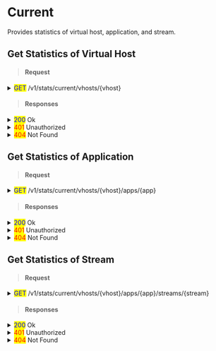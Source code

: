 # Current

Provides statistics of virtual host, application, and stream.

## Get Statistics of Virtual Host

> #### Request

<details>

<summary><mark style="color:blue;">GET</mark> /v1/stats/current/vhosts/{vhost}</summary>

**Header**

```http
Authorization: Basic {credentials}

# Authorization
    Credentials for HTTP Basic Authentication created with <AccessToken>
```

</details>

> #### Responses

<details>

<summary><mark style="color:blue;">200</mark> Ok</summary>

The request has succeeded

**Header**

```
Content-Type: application/json
```

**Body**

```json
{
    "statusCode": 200,
    "message": "OK",
    "response": {
        "connections": {
            "file": 0,
            "llhls": 0,
            "mpegtspush": 0,
            "ovt": 0,
            "rtmppush": 0,
            "thumbnail": 0,
            "webrtc": 0
        },
        "createdTime": "2023-03-15T19:46:13.728+09:00",
        "lastRecvTime": "2023-03-15T19:46:13.728+09:00",
        "lastSentTime": "2023-03-15T19:46:13.728+09:00",
        "lastUpdatedTime": "2023-03-15T19:46:13.728+09:00",
        "lastThroughputIn": 0,
        "lastThroughputOut": 0,
        "maxTotalConnectionTime": "2023-03-15T19:46:13.728+09:00",
        "maxTotalConnections": 0,
        "totalBytesIn": 0,
        "totalBytesOut": 0,
        "totalConnections": 0,
        "avgThroughputIn": 0,
        "avgThroughputOut": 0,        
        "maxThroughputIn": 0,
        "maxThroughputOut": 0
    }
}
```

</details>

<details>

<summary><mark style="color:red;">401</mark> Unauthorized</summary>

Authentication required

**Header**

```http
WWW-Authenticate: Basic realm=”OvenMediaEngine”
```

**Body**

```json
{
    "message": "[HTTP] Authorization header is required to call API (401)",
    "statusCode": 401
}
```

</details>

<details>

<summary><mark style="color:red;">404</mark> Not Found</summary>

The given vhost name could not be found.

**Body**

```json
{
    "message": "[HTTP] Could not find the virtual host: [default1] (404)",
    "statusCode": 404
}
```

</details>

## Get Statistics of Application

> #### Request

<details>

<summary><mark style="color:blue;">GET</mark> /v1/stats/current/vhosts/{vhost}/apps/{app}</summary>

**Header**

```http
Authorization: Basic {credentials}

# Authorization
    Credentials for HTTP Basic Authentication created with <AccessToken>
```

</details>

> #### Responses

<details>

<summary><mark style="color:blue;">200</mark> Ok</summary>

The request has succeeded

**Header**

```
Content-Type: application/json
```

**Body**

```json
{
    "statusCode": 200,
    "message": "OK",
    "response": {
        "connections": {
            "file": 0,
            "llhls": 0,
            "mpegtspush": 0,
            "ovt": 0,
            "rtmppush": 0,
            "thumbnail": 0,
            "webrtc": 0
        },
        "createdTime": "2023-03-15T19:46:13.728+09:00",
        "lastRecvTime": "2023-03-15T19:46:13.728+09:00",
        "lastSentTime": "2023-03-15T19:46:13.728+09:00",
        "lastUpdatedTime": "2023-03-15T19:46:13.728+09:00",
        "lastThroughputIn": 0,
        "lastThroughputOut": 0,
        "maxTotalConnectionTime": "2023-03-15T19:46:13.728+09:00",
        "maxTotalConnections": 0,
        "totalBytesIn": 0,
        "totalBytesOut": 0,
        "totalConnections": 0,
        "avgThroughputIn": 0,
        "avgThroughputOut": 0,        
        "maxThroughputIn": 0,
        "maxThroughputOut": 0   
    }
}
```

</details>

<details>

<summary><mark style="color:red;">401</mark> Unauthorized</summary>

Authentication required

**Header**

```http
WWW-Authenticate: Basic realm=”OvenMediaEngine”
```

**Body**

```json
{
    "message": "[HTTP] Authorization header is required to call API (401)",
    "statusCode": 401
}
```

</details>

<details>

<summary><mark style="color:red;">404</mark> Not Found</summary>

The given vhost or application name could not be found.

**Body**

```json
{
    "message": "[HTTP] Could not find the application: [default/app1] (404)",
    "statusCode": 404
}
```

</details>

## Get Statistics of Stream

> #### Request

<details>

<summary><mark style="color:blue;">GET</mark> /v1/stats/current/vhosts/{vhost}/apps/{app}/streams/{stream}</summary>

**Header**

```http
Authorization: Basic {credentials}

# Authorization
    Credentials for HTTP Basic Authentication created with <AccessToken>
```

</details>

> #### Responses

<details>

<summary><mark style="color:blue;">200</mark> Ok</summary>

The request has succeeded

**Header**

```
Content-Type: application/json
```

**Body**

```json
{
    "statusCode": 200,
    "message": "OK",
    "response": {
        "connections": {
            "file": 0,
            "llhls": 0,
            "mpegtspush": 0,
            "ovt": 0,
            "rtmppush": 0,
            "thumbnail": 0,
            "webrtc": 0
        },
        "createdTime": "2023-03-15T19:46:13.728+09:00",
        "lastRecvTime": "2023-03-15T19:46:13.728+09:00",
        "lastSentTime": "2023-03-15T19:46:13.728+09:00",
        "lastUpdatedTime": "2023-03-15T19:46:13.728+09:00",
        "lastThroughputIn": 0,
        "lastThroughputOut": 0,
        "maxTotalConnectionTime": "2023-03-15T19:46:13.728+09:00",
        "maxTotalConnections": 0,
        "totalBytesIn": 0,
        "totalBytesOut": 0,
        "totalConnections": 0,
        "avgThroughputIn": 0,
        "avgThroughputOut": 0,        
        "maxThroughputIn": 0,
        "maxThroughputOut": 0       
    }
}
```

</details>

<details>

<summary><mark style="color:red;">401</mark> Unauthorized</summary>

Authentication required

**Header**

```http
WWW-Authenticate: Basic realm=”OvenMediaEngine”
```

**Body**

```json
{
    "message": "[HTTP] Authorization header is required to call API (401)",
    "statusCode": 401
}
```

</details>

<details>

<summary><mark style="color:red;">404</mark> Not Found</summary>

The given vhost or application or stream name could not be found.

**Body**

```json
{
    "message": "[HTTP] Could not find the stream: [default/#default#app/stream] (404)",
    "statusCode": 404
}
```

</details>
